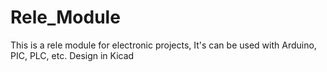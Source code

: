 # Rele_Module
This is a rele module for electronic projects, It's can be used with Arduino, PIC, PLC, etc. Design in Kicad
